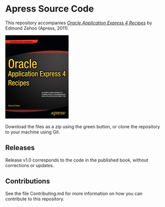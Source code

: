 # Apress Source Code

This repository accompanies [*Oracle Application Express 4 Recipes*](http://www.apress.com/9781430235064) by Edmund Zehoo (Apress, 2011).

![Cover image](9781430235064.jpg)

Download the files as a zip using the green button, or clone the repository to your machine using Git.

## Releases

Release v1.0 corresponds to the code in the published book, without corrections or updates.

## Contributions

See the file Contributing.md for more information on how you can contribute to this repository.

